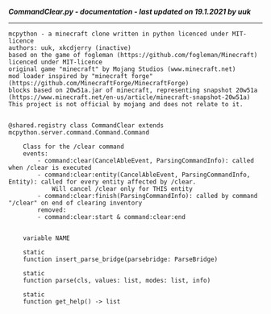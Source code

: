 ***CommandClear.py - documentation - last updated on 19.1.2021 by uuk***
___

    mcpython - a minecraft clone written in python licenced under MIT-licence
    authors: uuk, xkcdjerry (inactive)
    based on the game of fogleman (https://github.com/fogleman/Minecraft) licenced under MIT-licence
    original game "minecraft" by Mojang Studios (www.minecraft.net)
    mod loader inspired by "minecraft forge" (https://github.com/MinecraftForge/MinecraftForge)
    blocks based on 20w51a.jar of minecraft, representing snapshot 20w51a
    (https://www.minecraft.net/en-us/article/minecraft-snapshot-20w51a)
    This project is not official by mojang and does not relate to it.


    @shared.registry class CommandClear extends mcpython.server.command.Command.Command
        
        Class for the /clear command
        events:
            - command:clear(CancelAbleEvent, ParsingCommandInfo): called when /clear is executed
            - command:clear:entity(CancelAbleEvent, ParsingCommandInfo, Entity): called for every entity affected by /clear.
                Will cancel /clear only for THIS entity
            - command:clear:finish(ParsingCommandInfo): called by command "/clear" on end of clearing inventory
            removed:
            - command:clear:start & command:clear:end


        variable NAME

        static
        function insert_parse_bridge(parsebridge: ParseBridge)

        static
        function parse(cls, values: list, modes: list, info)

        static
        function get_help() -> list